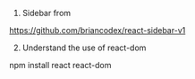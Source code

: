1. Sidebar from 

https://github.com/briancodex/react-sidebar-v1

2. Understand the use of react-dom

npm install react react-dom

